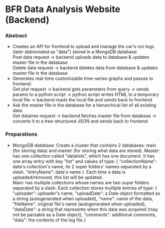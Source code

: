 # BFR Data Analysis Website (Backend)
### Abstract
- Creates an API for frontend to upload and manage the car's run logs (later abbreviated as "data") stored in a MongoDB database:  
   Post data request -> backend uploads data to database & updates master file in the database  
   Delete data request -> backend deletes data from database & updates master file in the database
- Generates real-time customizable time-series graphs and passes to frontend:    
   Get plot request -> backend gets parameters from query -> sends params to a python script -> python script writes HTML to a temporary local file -> backend reads the local file and sends back to frontend
- Ask the master file in the database for a hierarchical list of all existing data:  
   Get datatree request -> backend fetches master file from database -> converts it to a tree-structured JSON and sends back to frontend

### Preparations
- MongoDB database: Create a cluster that contains 2 databases: main (for storing data) and master (for storing what data are stored).
   Master: has one collection called "datalists", which has one document. It has one array entry with key "list" and values of type: { "collectionName": data's collection's name, its 2 super folders' names separated by a slash, "entryName": data's name }. Each time a data is uploaded/removed, this list will be updated.  
   Main: has multiple collections whose names are two super folders separated by a slash. Each collection stores multiple entries of type: { "uploader": uploader's name, "uploadDate": a Date object formatted as a string (autogenerated when uploaded), "name": name of the data, "fileName": original file's name (autogenerated when uploaded), "dataDate": a string that represents when this data was acquired (may not be parsable as a Date object), "comments": additional comments, "data": the contents of the log file }
